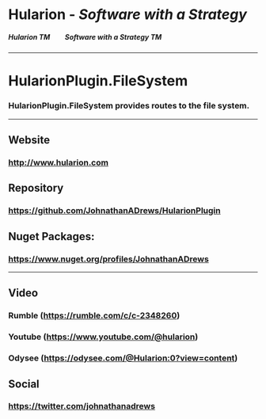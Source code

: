 
# Hularion - *Software with a Strategy*

##### Hularion TM &nbsp;&nbsp;&nbsp;&nbsp;&nbsp;&nbsp;&nbsp; Software with a Strategy TM

___

# HularionPlugin.FileSystem
### HularionPlugin.FileSystem provides routes to the file system.


___
## Website
### http://www.hularion.com


## Repository
### https://github.com/JohnathanADrews/HularionPlugin



## Nuget Packages:
### https://www.nuget.org/profiles/JohnathanADrews


___
## Video
### Rumble (https://rumble.com/c/c-2348260)
### Youtube (https://www.youtube.com/@hularion)
### Odysee (https://odysee.com/@Hularion:0?view=content)



## Social
### https://twitter.com/johnathanadrews